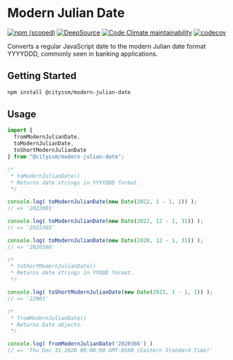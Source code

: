 # Modern Julian Date

[![npm (scoped)](https://img.shields.io/npm/v/@cityssm/modern-julian-date)](https://www.npmjs.com/package/@cityssm/modern-julian-date)
[![DeepSource](https://app.deepsource.com/gh/cityssm/modern-julian-date.svg/?label=active+issues&show_trend=true&token=gVQq0XqtU1PZ2BWi_k-y1so9)](https://app.deepsource.com/gh/cityssm/modern-julian-date/)
[![Code Climate maintainability](https://img.shields.io/codeclimate/maintainability/cityssm/modern-julian-date)](https://codeclimate.com/github/cityssm/modern-julian-date)
[![codecov](https://codecov.io/gh/cityssm/modern-julian-date/graph/badge.svg?token=O2640MNNY0)](https://codecov.io/gh/cityssm/modern-julian-date)

Converts a regular JavaScript date to the modern Julian date format YYYYDDD,
commonly seen in banking applications.

## Getting Started

```sh
npm install @cityssm/modern-julian-date
```

## Usage

```javascript
import {
  fromModernJulianDate,
  toModernJulianDate,
  toShortModernJulianDate
} from "@cityssm/modern-julian-date";

/*
 * toModernJulianDate()
 * Returns date strings in YYYYDDD format.
 */

console.log( toModernJulianDate(new Date(2022, 1 - 1, 1)) );
// => '2022001'

console.log( toModernJulianDate(new Date(2022, 12 - 1, 31)) );
// => '2022365'

console.log( toModernJulianDate(new Date(2020, 12 - 1, 31)) );
// => '2020366'

/*
 * toShortModernJulianDate()
 * Returns date strings in YYDDD format.
 */

console.log( toShortModernJulianDate(new Date(2022, 1 - 1, 1)) );
// => '22001'

/*
 * fromModernJulianDate()
 * Returns Date objects.
 */

console.log( fromModernJulianDate('2020366') )
// => 'Thu Dec 31 2020 00:00:00 GMT-0500 (Eastern Standard Time)'
```
